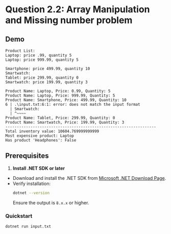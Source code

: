 # Question 2.2: Array Manipulation and Missing number problem

## Demo
```plaintext
Product List:
Laptop: price .99, quantity 5
Laptop: price 999.99, quantity 5

Smartphone: price 499.99, quantity 10
Smartwatch: 
Tablet: price 299.99, quantity 0
Smartwatch: price 199.99, quantity 3
```
```plaintext
Product Name: Laptop, Price: 0.99, Quantity: 5
Product Name: Laptop, Price: 999.99, Quantity: 5
Product Name: Smartphone, Price: 499.99, Quantity: 10
6 | .\input.txt:6:1: error: does not match the input format
  | Smartwatch:
  | ^~~~~
Product Name: Tablet, Price: 299.99, Quantity: 0
Product Name: Smartwatch, Price: 199.99, Quantity: 3
------------------------------------------------------------------
Total inventory value: 10604.769999999999
Most expensive product: Laptop
Has product 'Headphones': False
```

## Prerequisites

1. **Install .NET SDK or later**
- Download and install the .NET SDK from [Microsoft .NET Download Page](https://dotnet.microsoft.com/download).
- Verify installation:
    ```bash
    dotnet --version
    ```
    Ensure the output is `8.x.x` or higher.

### Quickstart
```bash
dotnet run input.txt
```
